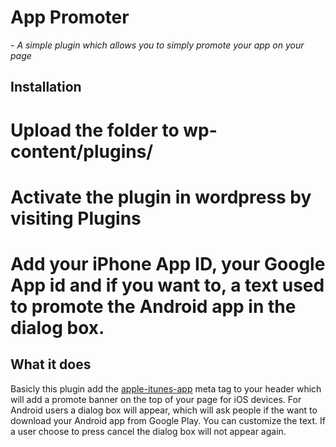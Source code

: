# App Promoter

_- A simple plugin which allows you to simply promote your app on your page_

## Installation

# Upload the folder to wp-content/plugins/
# Activate the plugin in wordpress by visiting Plugins
# Add your iPhone App ID, your Google App id and if you want to, a text used to promote the Android app in the dialog box. 

## What it does

Basicly this plugin add the [apple-itunes-app](http://davidwalsh.name/apple-itunes-app) meta tag to your header which will add a promote banner on the top of your page for iOS devices.
For Android users a dialog box will appear, which will ask people if the want to download your Android app from Google Play. You can customize the text. If a user choose to press cancel the dialog box will not appear again. 